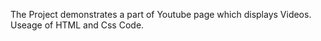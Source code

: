 The Project demonstrates a part of Youtube page which displays Videos. Useage of HTML and Css Code.
